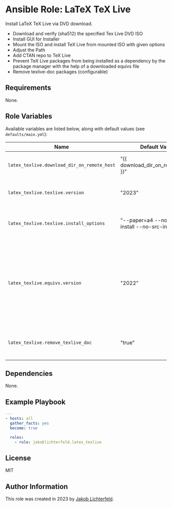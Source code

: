 # Ansible Role: LaTeX TeX Live

Install LaTeX TeX Live via DVD download.

* Download and verify (sha512) the specified Tex Live DVD ISO
* Install GUI for Installer
* Mount the ISO and install TeX Live from mounted ISO with given options
* Adjust the Path
* Add CTAN repo to TeX Live
* Prevent TeX Live packages from being installed as a dependency by the package manager with the help of a downloaded equivs file
* Remove texlive-doc packages (configurable)

## Requirements

None.

## Role Variables

Available variables are listed below, along with default values (see `defaults/main.yml`):

| Name           | Default Value   | Description                        |
| -------------- | --------------- | -----------------------------------|
| `latex_texlive.download_dir_on_remote_host` | "{{ download_dir_on_remote_host }}" | Download Directory on Remote Host |
| `latex_texlive.texlive.version` | "2023" | TeX Live Version you want to install |
| `latex_texlive.texlive.install_options` | "--paper=a4 --no-doc-install --no-src-install" | Additional TeX Live installation options you want to use |
| `latex_texlive.equivs.version` | "2022" | Equivs version to use to prevent TeX Live packages from being installed as a dependency by the package manager |
| `latex_texlive.remove_texlive_doc` | "true" |  Whether texlive-doc packages should be removed |

## Dependencies

None.

## Example Playbook

```yaml
---
- hosts: all
  gather_facts: yes
  become: true

  roles:
    - role: jakoblichterfeld.latex_texlive

```

## License

MIT

## Author Information

This role was created in 2023 by [Jakob Lichterfeld](https://github.com/JakobLichterfeld).
